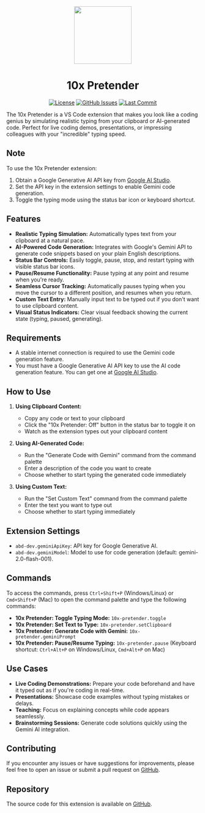 <div align="center">

<img src="https://github.com/abdxdev/10x-Pretender/blob/main/media/icon.png?raw=true" height="150" />

<h1 align="center">10x Pretender</h1>

[![License](https://img.shields.io/github/license/abdxdev/10x-pretender?style=flat-square&logo=GNU&label=License)](https://github.com/abdxdev/10x-pretender/tree/main)
[![GitHub Issues](https://img.shields.io/github/issues/abdxdev/10x-pretender.svg?style=flat-square&label=Issues&color=FF70A7)](https://github.com/abdxdev/10x-pretender/issues)
[![Last Commit](https://img.shields.io/github/last-commit/abdxdev/10x-pretender.svg?style=flat-square&label=Last%20Commit&color=A06EE1)](https://github.com/abdxdev/10x-pretender/tree/main)
<!-- <br />
[![GitHub Issues](https://img.shields.io/visual-studio-marketplace/stars/abd-dev.10x-pretender?style=flat-square)](https://marketplace.visualstudio.com/items?itemName=abd-dev.10x-pretender)
[![GitHub](https://img.shields.io/visual-studio-marketplace/v/abd-dev.10x-pretender?style=flat-square)](https://marketplace.visualstudio.com/items?itemName=abd-dev.10x-pretender&ssr=false#version-history)
[![GitHub](https://img.shields.io/visual-studio-marketplace/d/abd-dev.10x-pretender?style=flat-square)](https://marketplace.visualstudio.com/items?itemName=abd-dev.10x-pretender&ssr=false#review-details) -->

</div>

The 10x Pretender is a VS Code extension that makes you look like a coding genius by simulating realistic typing from your clipboard or AI-generated code. Perfect for live coding demos, presentations, or impressing colleagues with your "incredible" typing speed.

## Note

To use the 10x Pretender extension:

1. Obtain a Google Generative AI API key from [Google AI Studio](https://aistudio.google.com/apikey).
2. Set the API key in the extension settings to enable Gemini code generation.
3. Toggle the typing mode using the status bar icon or keyboard shortcut.

## Features

- **Realistic Typing Simulation:** Automatically types text from your clipboard at a natural pace.
- **AI-Powered Code Generation:** Integrates with Google's Gemini API to generate code snippets based on your plain English descriptions.
- **Status Bar Controls:** Easily toggle, pause, stop, and restart typing with visible status bar icons.
- **Pause/Resume Functionality:** Pause typing at any point and resume when you're ready.
- **Seamless Cursor Tracking:** Automatically pauses typing when you move the cursor to a different position, and resumes when you return.
- **Custom Text Entry:** Manually input text to be typed out if you don't want to use clipboard content.
- **Visual Status Indicators:** Clear visual feedback showing the current state (typing, paused, generating).

## Requirements

- A stable internet connection is required to use the Gemini code generation feature.
- You must have a Google Generative AI API key to use the AI code generation feature. You can get one at [Google AI Studio](https://aistudio.google.com/apikey).

## How to Use

1. **Using Clipboard Content:**

   - Copy any code or text to your clipboard
   - Click the "10x Pretender: Off" button in the status bar to toggle it on
   - Watch as the extension types out your clipboard content

2. **Using AI-Generated Code:**

   - Run the "Generate Code with Gemini" command from the command palette
   - Enter a description of the code you want to create
   - Choose whether to start typing the generated code immediately

3. **Using Custom Text:**
   - Run the "Set Custom Text" command from the command palette
   - Enter the text you want to type out
   - Choose whether to start typing immediately

## Extension Settings

- `abd-dev.geminiApiKey`: API key for Google Generative AI.
- `abd-dev.geminiModel`: Model to use for code generation (default: gemini-2.0-flash-001).

## Commands

To access the commands, press `Ctrl+Shift+P` (Windows/Linux) or `Cmd+Shift+P` (Mac) to open the command palette and type the following commands:

- **10x Pretender: Toggle Typing Mode:** `10x-pretender.toggle`
- **10x Pretender: Set Text to Type:** `10x-pretender.setClipboard`
- **10x Pretender: Generate Code with Gemini:** `10x-pretender.geminiPrompt`
- **10x Pretender: Pause/Resume Typing:** `10x-pretender.pause` (Keyboard shortcut: `Ctrl+Alt+P` on Windows/Linux, `Cmd+Alt+P` on Mac)

## Use Cases

- **Live Coding Demonstrations:** Prepare your code beforehand and have it typed out as if you're coding in real-time.
- **Presentations:** Showcase code examples without typing mistakes or delays.
- **Teaching:** Focus on explaining concepts while code appears seamlessly.
- **Brainstorming Sessions:** Generate code solutions quickly using the Gemini AI integration.

## Contributing

If you encounter any issues or have suggestions for improvements, please feel free to open an issue or submit a pull request on [GitHub](https://github.com/abdxdev/10x-pretender).

## Repository

The source code for this extension is available on [GitHub](https://github.com/abdxdev/10x-pretender).
